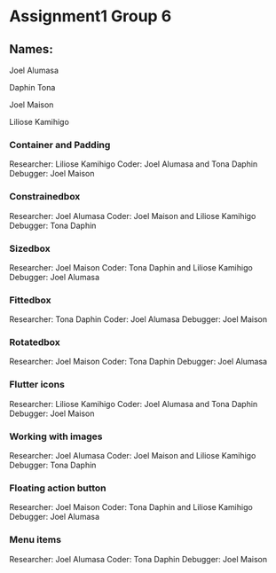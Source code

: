 # Assignment1 Group 6

## Names:

Joel Alumasa

Daphin Tona

Joel Maison

Liliose Kamihigo


### Container and Padding
Researcher: Liliose Kamihigo
Coder: Joel Alumasa and Tona Daphin
Debugger: Joel Maison


### Constrainedbox
Researcher: Joel Alumasa
Coder: Joel Maison and Liliose Kamihigo
Debugger: Tona Daphin

### Sizedbox
Researcher: Joel Maison
Coder: Tona Daphin and Liliose Kamihigo
Debugger: Joel Alumasa

### Fittedbox
Researcher: Tona Daphin
Coder: Joel Alumasa
Debugger: Joel Maison

### Rotatedbox
Researcher: Joel Maison
Coder: Tona Daphin
Debugger: Joel Alumasa

### Flutter icons
Researcher: Liliose Kamihigo
Coder: Joel Alumasa and Tona Daphin
Debugger: Joel Maison

### Working with images
Researcher: Joel Alumasa
Coder: Joel Maison and Liliose Kamihigo
Debugger: Tona Daphin

### Floating action button
Researcher: Joel Maison
Coder: Tona Daphin and Liliose Kamihigo
Debugger: Joel Alumasa

### Menu items
Researcher: Joel Alumasa
Coder: Tona Daphin
Debugger: Joel Maison
